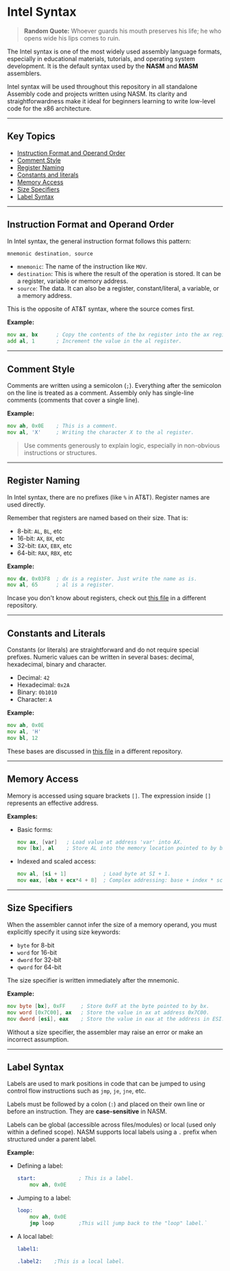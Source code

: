 # Intel Syntax

> **Random Quote:** Whoever guards his mouth preserves his life; he who opens wide his lips comes to ruin.

The Intel syntax is one of the most widely used assembly language formats, especially in educational materials, tutorials, and operating system development. It is the default syntax used by the **NASM** and **MASM** assemblers.

Intel syntax will be used throughout this repository in all standalone Assembly code and projects written using NASM. Its clarity and straightforwardness make it ideal for beginners learning to write low-level code for the x86 architecture.

---

## Key Topics

+ [Instruction Format and Operand Order](#instruction-format-and-operand-order)
+ [Comment Style](#comment-style)
+ [Register Naming](#register-naming)
+ [Constants and literals](#constants-and-literals)
+ [Memory Access](#memory-access)
+ [Size Specifiers](#size-specifiers)
+ [Label Syntax](#label-syntax)

---

## Instruction Format and Operand Order

In Intel syntax, the general instruction format follows this pattern:

```asm
mnemonic destination, source
```

+ `mnemonic`: The name of the instruction like `MOV`.
+ `destination`: This is where the result of the operation is stored. It can be a register, variable or memory address.
+ `source`: The data. It can also be a register, constant/literal, a variable, or a memory address.

This is the opposite of AT&T syntax, where the source comes first.

**Example:**

```asm
mov ax, bx      ; Copy the contents of the bx register into the ax register.
add al, 1       ; Increment the value in the al register.
```

---

## Comment Style

Comments are written using a semicolon (`;`). Everything after the semicolon on the line is treated as a comment. Assembly only has single-line comments (comments that cover a single line).

**Example:**

```asm
mov ah, 0x0E    ; This is a comment.
mov al, 'X'     ; Writing the character X to the al register.
```

> Use comments generously to explain logic, especially in non-obvious instructions or structures.

---

## Register Naming

In Intel syntax, there are no prefixes (like `%` in AT&T). Register names are used directly.

Remember that registers are named based on their size. That is:

+ 8-bit: `AL`, `BL`, etc
+ 16-bit: `AX`, `BX`, etc
+ 32-bit: `EAX`, `EBX`, etc
+ 64-bit: `RAX`, `RBX`, etc

**Example:**

```asm
mov dx, 0x03F8  ; dx is a register. Just write the name as is.
mov al, 65      ; al is a register.
```

Incase you don't know about registers, check out [this file](https://github.com/brogrammer232/Crafting-an-OS-Notes-and-Insights/blob/main/notes/01_computer_architecture/02_registers.md) in a different repository.

---

## Constants and Literals

Constants (or literals) are straightforward and do not require special prefixes. Numeric values can be written in several bases: decimal, hexadecimal, binary and character.

+ Decimal: `42`
+ Hexadecimal: `0x2A`
+ Binary: `0b1010`
+ Character: `A`

**Example:**

```asm
mov ah, 0x0E
mov al, 'H'
mov bl, 12
```

These bases are discussed in [this file](https://github.com/brogrammer232/Crafting-an-OS-Notes-and-Insights/blob/main/notes/01_computer_architecture/08_number_systems.md) in a different repository.

---

## Memory Access

Memory is accessed using square brackets `[]`. The expression inside `[]` represents an effective address.

**Examples:**

+ Basic forms:
    
    ```asm
    mov ax, [var]   ; Load value at address 'var' into AX.
    mov [bx], al    ; Store AL into the memory location pointed to by bx.
    ```

+ Indexed and scaled access:

    ```asm
    mov al, [si + 1]            ; Load byte at SI + 1.
    mov eax, [ebx + ecx*4 + 8]  ; Complex addressing: base + index * scale + offset
    ```

---

## Size Specifiers

When the assembler cannot infer the size of a memory operand, you must explicitly specify it using size keywords:

+ `byte` for 8-bit
+ `word` for 16-bit
+ `dword` for 32-bit
+ `qword` for 64-bit

The size specifier is written immediately after the mnemonic.

**Example:**

```asm
mov byte [bx], 0xFF     ; Store 0xFF at the byte pointed to by bx.
mov word [0x7C00], ax   ; Store the value in ax at address 0x7C00.
mov dword [esi], eax    ; Store the value in eax at the address in ESI.
```

Without a size specifier, the assembler may raise an error or make an incorrect assumption.

---

## Label Syntax

Labels are used to mark positions in code that can be jumped to using control flow instructions such as `jmp`, `je`, `jne`, etc.

Labels must be followed by a colon (`:`) and placed on their own line or before an instruction. They are **case-sensitive** in NASM.

Labels can be global (accessible across files/modules) or local (used only within a defined scope). NASM supports local labels using a `.` prefix when structured under a parent label.

**Example:**

+ Defining a label:

    ```asm
    start:              ; This is a label.
        mov ah, 0x0E
    ```

+ Jumping to a label:

    ```asm
    loop:
        mov ah, 0x0E
        jmp loop        ;This will jump back to the "loop" label.`
    ```

+ A local label:

    ```asm
    label1:

    .label2:    ;This is a local label.
    ```

